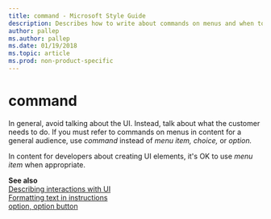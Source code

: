 ```yaml
---
title: command - Microsoft Style Guide
description: Describes how to write about commands on menus and when to use the term instead of 'menu item', 'choice', or 'option'.
author: pallep
ms.author: pallep
ms.date: 01/19/2018
ms.topic: article
ms.prod: non-product-specific
---
```


# command

In general, avoid talking about the UI. Instead, talk about what the customer needs to do. If you must refer to commands on menus in content for a general audience, use *command* instead of *menu item, choice,* or *option.* 

In content for developers about creating UI elements, it's OK to use *menu item* when appropriate.

**See also**  
[Describing interactions with UI](~/procedures-instructions/describing-interactions-with-ui.md)  
[Formatting text in instructions](~/procedures-instructions/formatting-text-in-instructions.md)  
[option, option button](~/a-z-word-list-term-collections/o/option-button.md)
